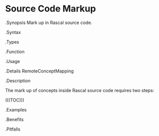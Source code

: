# Source Code Markup

.Synopsis
Mark up in Rascal source code.

.Syntax

.Types

.Function
       
.Usage

.Details
RemoteConceptMapping

.Description

The mark up of concepts inside Rascal source code requires two steps:

(((TOC)))

.Examples

.Benefits

.Pitfalls

